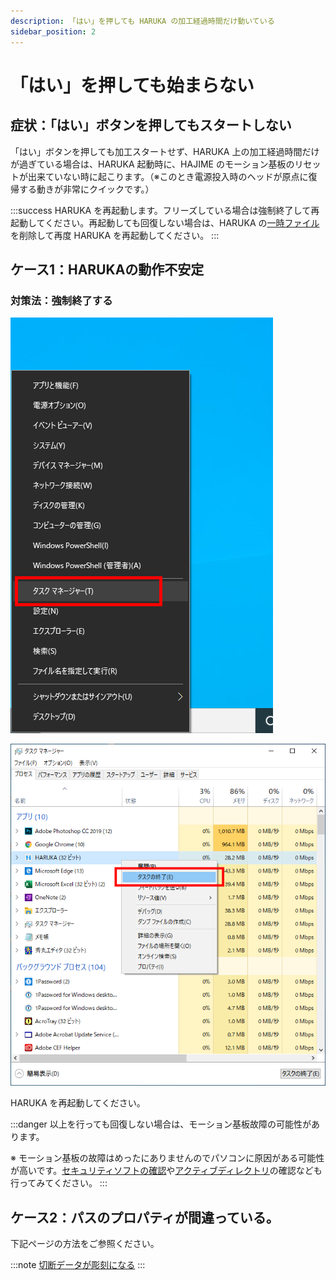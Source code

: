 ```yaml
---
description: 「はい」を押しても HARUKA の加工経過時間だけ動いている
sidebar_position: 2
---
```


# 「はい」を押しても始まらない

## 症状：「はい」ボタンを押してもスタートしない

「はい」ボタンを押しても加工スタートせず、HARUKA 上の加工経過時間だけが過ぎている場合は、HARUKA 起動時に、HAJIME のモーション基板のリセットが出来ていない時に起こります。（※このとき電源投入時のヘッドが原点に復帰する動きが非常にクイックです。）

:::success
HARUKA を再起動します。フリーズしている場合は強制終了して再起動してください。再起動しても回復しない場合は、HARUKA の[一時ファイル](/docs/soft/harukaganishinai/fairu)を削除して再度 HARUKA を再起動してください。
:::

## ケース1：HARUKAの動作不安定

### 対策法：強制終了する

![1. キーボードの「WINマーク」+「X」を押して「タスクマネージャー」をクリックします。](/assets/20191107_02.png)

![2. プロセスタブの「HARUKA（32ビット）」を右クリックして「タスクの終了」を選びます。](/assets/20191107_03.png)

HARUKA を再起動してください。

:::danger
以上を行っても回復しない場合は、モーション基板故障の可能性があります。

※ モーション基板の故障はめったにありませんのでパソコンに原因がある可能性が高いです。[セキュリティソフトの確認](/docs/soft/harukaganishinai/sekyuritsofutono)や[アクティブディレクトリ](/docs/soft/harukaganishinai/akutibudirekutori)の確認なども行ってみてください。
:::

## ケース2：パスのプロパティが間違っている。

下記ページの方法をご参照ください。

:::note
[切断データが彫刻になる](/docs/process/notoraburu/inanonininatteshimau)
:::